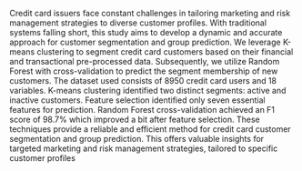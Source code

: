 Credit card issuers face constant challenges in tailoring marketing and risk management strategies to 
diverse customer profiles. With traditional systems falling short, this study aims to develop a dynamic 
and accurate approach for customer segmentation and group prediction. We leverage K-means 
clustering to segment credit card customers based on their financial and transactional pre-processed
data. Subsequently, we utilize Random Forest with cross-validation to predict the segment 
membership of new customers. The dataset used consists of 8950 credit card users and 18 variables. 
K-means clustering identified two distinct segments: active and inactive customers. Feature selection 
identified only seven essential features for prediction. Random Forest cross-validation achieved an F1 
score of 98.7% which improved a bit after feature selection. These techniques provide a reliable and 
efficient method for credit card customer segmentation and group prediction. This offers valuable 
insights for targeted marketing and risk management strategies, tailored to specific customer profiles
